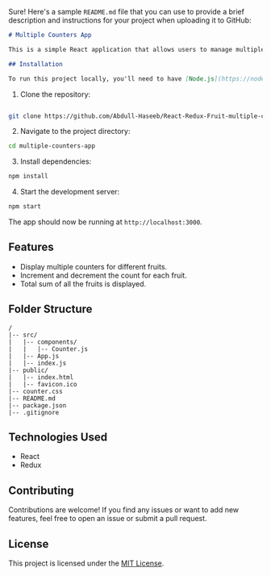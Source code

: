 Sure! Here's a sample `README.md` file that you can use to provide a brief description and instructions for your project when uploading it to GitHub:

```markdown
# Multiple Counters App

This is a simple React application that allows users to manage multiple counters representing different fruits. Users can increment and decrement the count for each fruit.

## Installation

To run this project locally, you'll need to have [Node.js](https://nodejs.org) installed on your computer.
```

1. Clone the repository:

```bash

git clone https://github.com/Abdull-Haseeb/React-Redux-Fruit-multiple-counters-app

```

2. Navigate to the project directory:

```bash
cd multiple-counters-app
```

3. Install dependencies:

```bash
npm install
```

4. Start the development server:

```bash
npm start
```

The app should now be running at `http://localhost:3000`.

## Features

- Display multiple counters for different fruits.
- Increment and decrement the count for each fruit.
- Total sum of all the fruits is displayed.

## Folder Structure

```
/
|-- src/
|   |-- components/
|   |   |-- Counter.js
|   |-- App.js
|   |-- index.js
|-- public/
|   |-- index.html
|   |-- favicon.ico
|-- counter.css
|-- README.md
|-- package.json
|-- .gitignore
```

## Technologies Used

- React
- Redux

## Contributing

Contributions are welcome! If you find any issues or want to add new features, feel free to open an issue or submit a pull request.

## License

This project is licensed under the [MIT License](LICENSE).
